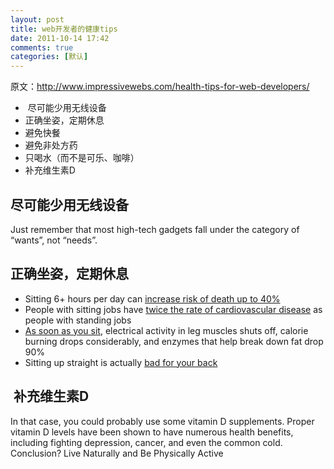 ```yaml
---
layout: post
title: web开发者的健康tips
date: 2011-10-14 17:42
comments: true
categories: [默认]
---
```

原文：<a href="http://www.impressivewebs.com/health-tips-for-web-developers/">http://www.impressivewebs.com/health-tips-for-web-developers/</a>
<ul>
	<li> 尽可能少用无线设备</li>
	<li>正确坐姿，定期休息</li>
	<li>避免快餐</li>
	<li>避免非处方药</li>
	<li>只喝水（而不是可乐、咖啡）</li>
	<li>补充维生素D</li>
</ul>
<h2>尽可能少用无线设备</h2>
Just remember that most high-tech gadgets fall under the category of “wants”, not “needs”.
<h2>正确坐姿，定期休息</h2>
<ul>
	<li>Sitting 6+ hours per day can <a href="http://bjsm.bmj.com/content/43/2/81.full">increase risk of death up to 40%</a></li>
	<li>People with sitting jobs have <a href="http://diabetes.diabetesjournals.org/content/56/11/2655.long">twice the rate of cardiovascular disease</a> as people with standing jobs</li>
	<li><a href="http://www.nytimes.com/2011/04/17/magazine/mag-17sitting-t.html?_r=1">As soon as you sit</a>, electrical activity in leg muscles shuts off, calorie burning drops considerably, and enzymes that help break down fat drop 90%</li>
	<li>Sitting up straight is actually <a href="http://news.bbc.co.uk/2/hi/6187080.stm">bad for your back</a></li>
</ul>
<h2> 补充维生素D</h2>
In that case, you could probably use some vitamin D supplements. Proper vitamin D levels have been shown to have numerous health benefits, including fighting depression, cancer, and even the common cold.
Conclusion? Live Naturally and Be Physically Active
